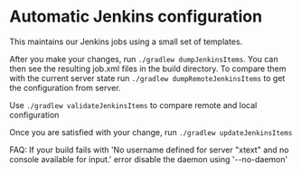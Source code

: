 Automatic Jenkins configuration
===============================

This maintains our Jenkins jobs using a small set of templates.

After you make your changes, run ```./gradlew dumpJenkinsItems```. You can then see the resulting job.xml files in the build directory.
To compare them with the current server state run ```./gradlew dumpRemoteJenkinsItems``` to get the configuration from server.

Use ```./gradlew validateJenkinsItems``` to compare remote and local configuration

Once you are satisfied with your change, run ```./gradlew updateJenkinsItems```


FAQ: If your build fails with 'No username defined for server "xtext" and no console available for input.' error disable the daemon using '--no-daemon'